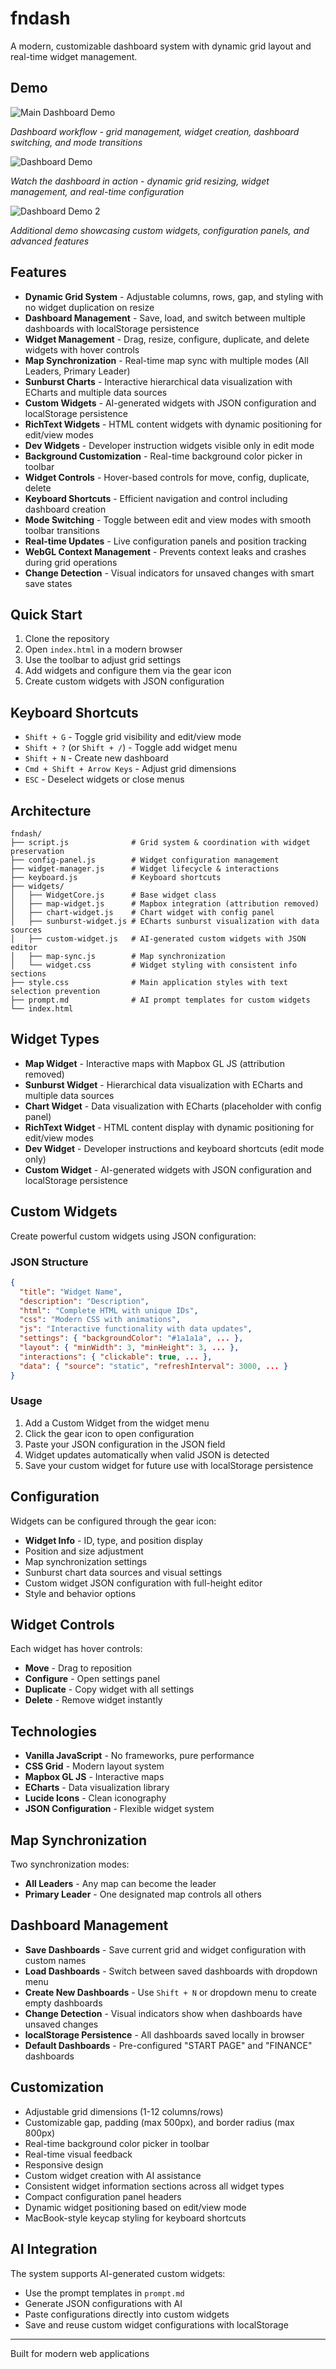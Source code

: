 # fndash

A modern, customizable dashboard system with dynamic grid layout and real-time widget management.

## Demo

![Main Dashboard Demo](main-demo.gif)

*Dashboard workflow - grid management, widget creation, dashboard switching, and mode transitions*

![Dashboard Demo](demo.gif)

*Watch the dashboard in action - dynamic grid resizing, widget management, and real-time configuration*

![Dashboard Demo 2](demo2.gif)

*Additional demo showcasing custom widgets, configuration panels, and advanced features*

## Features

- **Dynamic Grid System** - Adjustable columns, rows, gap, and styling with no widget duplication on resize
- **Dashboard Management** - Save, load, and switch between multiple dashboards with localStorage persistence
- **Widget Management** - Drag, resize, configure, duplicate, and delete widgets with hover controls
- **Map Synchronization** - Real-time map sync with multiple modes (All Leaders, Primary Leader)
- **Sunburst Charts** - Interactive hierarchical data visualization with ECharts and multiple data sources
- **Custom Widgets** - AI-generated widgets with JSON configuration and localStorage persistence
- **RichText Widgets** - HTML content widgets with dynamic positioning for edit/view modes
- **Dev Widgets** - Developer instruction widgets visible only in edit mode
- **Background Customization** - Real-time background color picker in toolbar
- **Widget Controls** - Hover-based controls for move, config, duplicate, delete
- **Keyboard Shortcuts** - Efficient navigation and control including dashboard creation
- **Mode Switching** - Toggle between edit and view modes with smooth toolbar transitions
- **Real-time Updates** - Live configuration panels and position tracking
- **WebGL Context Management** - Prevents context leaks and crashes during grid operations
- **Change Detection** - Visual indicators for unsaved changes with smart save states

## Quick Start

1. Clone the repository
2. Open `index.html` in a modern browser
3. Use the toolbar to adjust grid settings
4. Add widgets and configure them via the gear icon
5. Create custom widgets with JSON configuration

## Keyboard Shortcuts

- `Shift + G` - Toggle grid visibility and edit/view mode
- `Shift + ?` (or `Shift + /`) - Toggle add widget menu
- `Shift + N` - Create new dashboard
- `Cmd + Shift + Arrow Keys` - Adjust grid dimensions
- `ESC` - Deselect widgets or close menus

## Architecture

```
fndash/
├── script.js              # Grid system & coordination with widget preservation
├── config-panel.js        # Widget configuration management
├── widget-manager.js      # Widget lifecycle & interactions
├── keyboard.js            # Keyboard shortcuts
├── widgets/
│   ├── WidgetCore.js      # Base widget class
│   ├── map-widget.js      # Mapbox integration (attribution removed)
│   ├── chart-widget.js    # Chart widget with config panel
│   ├── sunburst-widget.js # ECharts sunburst visualization with data sources
│   ├── custom-widget.js   # AI-generated custom widgets with JSON editor
│   ├── map-sync.js        # Map synchronization
│   └── widget.css         # Widget styling with consistent info sections
├── style.css              # Main application styles with text selection prevention
├── prompt.md              # AI prompt templates for custom widgets
└── index.html
```

## Widget Types

- **Map Widget** - Interactive maps with Mapbox GL JS (attribution removed)
- **Sunburst Widget** - Hierarchical data visualization with ECharts and multiple data sources
- **Chart Widget** - Data visualization with ECharts (placeholder with config panel)
- **RichText Widget** - HTML content display with dynamic positioning for edit/view modes
- **Dev Widget** - Developer instructions and keyboard shortcuts (edit mode only)
- **Custom Widget** - AI-generated widgets with JSON configuration and localStorage persistence

## Custom Widgets

Create powerful custom widgets using JSON configuration:

### JSON Structure
```json
{
  "title": "Widget Name",
  "description": "Description",
  "html": "Complete HTML with unique IDs",
  "css": "Modern CSS with animations",
  "js": "Interactive functionality with data updates",
  "settings": { "backgroundColor": "#1a1a1a", ... },
  "layout": { "minWidth": 3, "minHeight": 3, ... },
  "interactions": { "clickable": true, ... },
  "data": { "source": "static", "refreshInterval": 3000, ... }
}
```

### Usage
1. Add a Custom Widget from the widget menu
2. Click the gear icon to open configuration
3. Paste your JSON configuration in the JSON field
4. Widget updates automatically when valid JSON is detected
5. Save your custom widget for future use with localStorage persistence

## Configuration

Widgets can be configured through the gear icon:
- **Widget Info** - ID, type, and position display
- Position and size adjustment
- Map synchronization settings
- Sunburst chart data sources and visual settings
- Custom widget JSON configuration with full-height editor
- Style and behavior options

## Widget Controls

Each widget has hover controls:
- **Move** - Drag to reposition
- **Configure** - Open settings panel
- **Duplicate** - Copy widget with all settings
- **Delete** - Remove widget instantly

## Technologies

- **Vanilla JavaScript** - No frameworks, pure performance
- **CSS Grid** - Modern layout system
- **Mapbox GL JS** - Interactive maps
- **ECharts** - Data visualization library
- **Lucide Icons** - Clean iconography
- **JSON Configuration** - Flexible widget system

## Map Synchronization

Two synchronization modes:
- **All Leaders** - Any map can become the leader
- **Primary Leader** - One designated map controls all others

## Dashboard Management

- **Save Dashboards** - Save current grid and widget configuration with custom names
- **Load Dashboards** - Switch between saved dashboards with dropdown menu
- **Create New Dashboards** - Use `Shift + N` or dropdown menu to create empty dashboards
- **Change Detection** - Visual indicators show when dashboards have unsaved changes
- **localStorage Persistence** - All dashboards saved locally in browser
- **Default Dashboards** - Pre-configured "START PAGE" and "FINANCE" dashboards

## Customization

- Adjustable grid dimensions (1-12 columns/rows)
- Customizable gap, padding (max 500px), and border radius (max 800px)
- Real-time background color picker in toolbar
- Real-time visual feedback
- Responsive design
- Custom widget creation with AI assistance
- Consistent widget information sections across all widget types
- Compact configuration panel headers
- Dynamic widget positioning based on edit/view mode
- MacBook-style keycap styling for keyboard shortcuts

## AI Integration

The system supports AI-generated custom widgets:
- Use the prompt templates in `prompt.md`
- Generate JSON configurations with AI
- Paste configurations directly into custom widgets
- Save and reuse custom widget configurations with localStorage

---

Built for modern web applications
